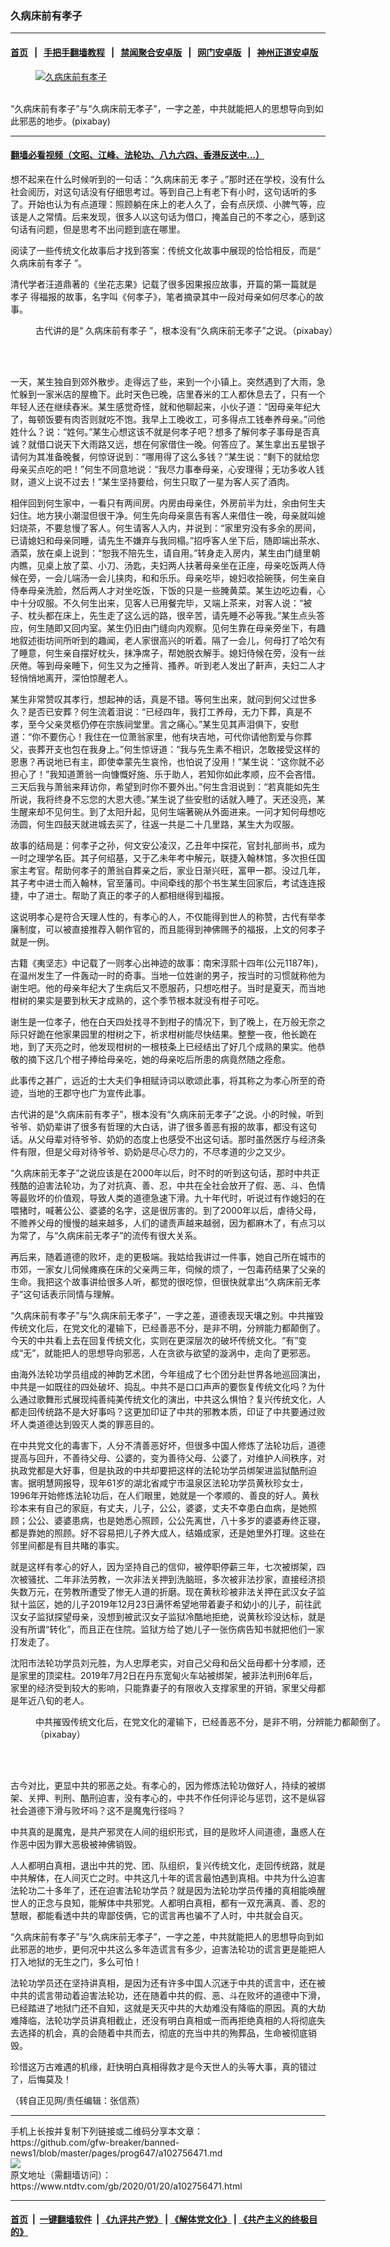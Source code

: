 ### 久病床前有孝子
------------------------

#### [首页](https://github.com/gfw-breaker/banned-news1/blob/master/README.md) &nbsp;&nbsp;|&nbsp;&nbsp; [手把手翻墙教程](https://github.com/gfw-breaker/guides/wiki) &nbsp;&nbsp;|&nbsp;&nbsp; [禁闻聚合安卓版](https://github.com/gfw-breaker/bn-android) &nbsp;&nbsp;|&nbsp;&nbsp; [网门安卓版](https://github.com/oGate2/oGate) &nbsp;&nbsp;|&nbsp;&nbsp; [神州正道安卓版](https://github.com/SzzdOgate/update) 



<div><div class="featured_image">
 <a href="https://i.ntdtv.com/assets/uploads/2020/01/2020-01-07_133448.jpg" target="_blank">
  <figure>
   <img alt="久病床前有孝子" src="https://i.ntdtv.com/assets/uploads/2020/01/2020-01-07_133448-800x450.jpg"/>
  </figure><br/>
 </a>
 <span class="caption">
  “久病床前有孝子”与“久病床前无孝子”，一字之差，中共就能把人的思想导向到如此邪恶的地步。(pixabay)
 </span>
</div>
</div><hr/>

#### [翻墙必看视频（文昭、江峰、法轮功、八九六四、香港反送中...）](http://167.172.214.107/home.html)

<div><div class="post_content" itemprop="articleBody">
 <p>
  想不起来在什么时候听到的一句话：“久病床前无
  <ok href="https://www.ntdtv.com/gb/孝子.htm">
   孝子
  </ok>
  。”那时还在学校，没有什么社会阅历，对这句话没有仔细思考过。等到自己上有老下有小时，这句话听的多了。开始也认为有点道理：照顾躺在床上的老人久了，会有点厌烦、小脾气等，应该是人之常情。后来发现，很多人以这句话为借口，掩盖自己的不孝之心，感到这句话有问题，但是思考不出问题到底在哪里。
 </p>
 <p>
  阅读了一些传统文化故事后才找到答案：传统文化故事中展现的恰恰相反，而是“
  <ok href="https://www.ntdtv.com/gb/久病床前有孝子.htm">
   久病床前有孝子
  </ok>
  ”。
 </p>
 <p>
  清代学者汪道鼎著的《坐花志果》记载了很多因果报应故事，开篇的第一篇就是
  <ok href="https://www.ntdtv.com/gb/孝子.htm">
   孝子
  </ok>
  得福报的故事，名字叫《何孝子》，笔者摘录其中一段对母亲如何尽孝心的故事。
 </p>
 <figure class="wp-caption alignnone" id="attachment_102756507" style="width: 600px">
  <img alt="" class="size-medium wp-image-102756507" src="https://i.ntdtv.com/assets/uploads/2020/01/2019-08-22_134246-600x360.jpg">
   <br/><figcaption class="wp-caption-text">
    古代讲的是“
    <ok href="https://www.ntdtv.com/gb/久病床前有孝子.htm">
     久病床前有孝子
    </ok>
    ”，根本没有“久病床前无孝子”之说。（pixabay）
   </figcaption><br/>
  </img>
 </figure><br/>
 <p>
  一天，某生独自到郊外散步。走得远了些，来到一个小镇上。突然遇到了大雨，急忙躲到一家米店的屋檐下。此时天色已晚，店里舂米的工人都休息去了，只有一个年轻人还在继续舂米。某生感觉奇怪，就和他聊起来，小伙子道：“因母亲年纪大了，每顿饭要有肉否则就吃不饱。我早上工晚收工，可多得点工钱奉养母亲。”问他姓什么？说：“姓何。”某生心想这该不就是何孝子吧？想多了解何孝子事母是否真诚？就借口说天下大雨路又远，想在何家借住一晚。何答应了。某生拿出五星银子请何为其准备晚餐，何惊讶说到：“哪用得了这么多钱？”某生说：“剩下的就给您母亲买点吃的吧！”何生不同意地说：“我尽力事奉母亲，心安理得；无功多收人钱财，道义上说不过去！”某生坚持要给，何生只取了一星为客人买了酒肉。
 </p>
 <p>
  相伴回到何生家中，一看只有两间房。内房由母亲住，外房前半为灶，余由何生夫妇住。地方狭小潮湿但很干净。何生先向母亲禀告有客人来借住一晚，母亲就叫媳妇烧茶，不要怠慢了客人。何生请客人入内，并说到：“家里穷没有多余的房间，已请媳妇和母亲同睡，请先生不嫌弃与我同榻。”招呼客人坐下后，随即端出茶水、酒菜，放在桌上说到：“恕我不陪先生，请自用。”转身走入房内，某生由门缝里朝内瞧，见桌上放了菜、小刀、汤匙，夫妇两人扶著母亲坐在正座，母亲吃饭两人侍候在旁，一会儿端汤一会儿挟肉，和和乐乐。母亲吃毕，媳妇收拾碗筷，何生亲自侍奉母亲洗脸，然后两人才对坐吃饭，下饭的只是一些腌黄菜。某生边吃边看，心中十分叹服。不久何生出来，见客人已用餐完毕，又端上茶来，对客人说：“被子、枕头都在床上，先生走了这么远的路，很辛苦，请先睡不必等我。”某生点头答应，何生随即又回内室。某生仍旧由门缝向内观察。见何生靠在母亲旁坐下，有趣地叙述街坊间所听到的趣闻，老人家很高兴的听着。隔了一会儿，何母打了哈欠有了睡意，何生亲自摆好枕头，抹净席子，帮她脱衣解手。媳妇侍候在旁，没有一丝厌倦。等到母亲睡下，何生又为之捶背、搔养。听到老人发出了鼾声，夫妇二人才轻悄悄地离开，深怕惊醒老人。
 </p>
 <p>
  某生非常赞叹其孝行，想起神的话，真是不错。等何生出来，就问到何父过世多久？是否已安葬？何生流着泪说：“已经四年，我打工养母，无力下葬，真是不孝，至今父亲灵柩仍停在宗族祠堂里。言之痛心。”某生见其声泪俱下，安慰道：“你不要伤心！我住在一位萧翁家里，他有块吉地，可代你请他割爱与你葬父，丧葬开支也包在我身上。”何生惊讶道：“我与先生素不相识，怎敢接受这样的恩惠？再说地已有主，即使幸蒙先生哀怜，也怕说了没用！”某生说：“这你就不必担心了！”我知道萧翁一向慷慨好施、乐于助人，若知你如此孝顺，应不会吝惜。三天后我与萧翁来拜访你，希望到时你不要外出。”何生含泪说到：“若真能如先生所说，我将终身不忘您的大恩大德。”某生说了些安慰的话就入睡了。天还没亮，某生醒来却不见何生。到了太阳升起，见何生端著碗从外面进来。一问才知何母想吃汤圆，何生四鼓天就进城去买了，往返一共是二十几里路，某生大为叹服。
 </p>
 <p>
  故事的结局是：何孝子之孙，何文安公凌汉，乙丑年中探花，官封礼部尚书，成为一时之理学名臣。其子何绍基，又于乙未年考中解元，联捷入翰林馆，多次担任国家主考官。帮助何孝子的萧翁自葬亲之后，家业日渐兴旺，富甲一郡。没过几年，其子考中进士而入翰林，官至藩司。中间牵线的那个书生某生回家后，考试连连报捷，中了进士。帮助了真正的孝子的人都相继得到福报。
 </p>
 <p>
  这说明孝心是符合天理人性的，有孝心的人，不仅能得到世人的称赞，古代有举孝廉制度，可以被直接推荐入朝作官的，而且能得到神佛赐予的福报，上文的何孝子就是一例。
 </p>
 <p>
  古籍《夷坚志》中记载了一则孝心出神迹的故事：南宋淳熙十四年(公元1187年)，在温州发生了一件轰动一时的奇事。当地一位姓谢的男子，按当时的习惯就称他为谢生吧。他的母亲年纪大了生病后又不愿服药，只想吃柑子。当时是夏天，而当地柑树的果实是要到秋天才成熟的，这个季节根本就没有柑子可吃。
 </p>
 <p>
  谢生是一位孝子，他在白天四处找寻不到柑子的情况下，到了晚上，在万般无奈之际只好跪在他家果园里的柑树之下，祈求柑树能尽快结果。整整一夜，他长跪在地，到了天亮之时，他发现柑树的一根枝条上已经结出了好几个成熟的果实。他恭敬的摘下这几个柑子捧给母亲吃，她的母亲吃后所患的病竟然随之痊愈。
 </p>
 <p>
  此事传之甚广，远近的士大夫们争相赋诗词以歌颂此事，将其称之为孝心所至的奇迹，当地的王郡守也广为宣传此事。
 </p>
 <p>
  古代讲的是“久病床前有孝子”，根本没有“久病床前无孝子”之说。小的时候，听到爷爷、奶奶辈讲了很多有哲理的大白话，讲了很多善恶有报的故事，都没有这句话。从父母辈对待爷爷、奶奶的态度上也感受不出这句话。那时虽然医疗与经济条件有限，但是父母对待爷爷、奶奶是尽心尽力的，不尽孝道的少之又少。
 </p>
 <p>
  “久病床前无孝子”之说应该是在2000年以后，时不时的听到这句话，那时中共正残酷的迫害法轮功，为了对抗真、善、忍，中共在全社会放开了假、恶、斗、色情等最败坏的价值观，导致人类的道德急速下滑。九十年代时，听说过有作媳妇的在喂猪时，喊著公公、婆婆的名字，这是很厉害的。到了2000年以后，虐待父母，不赡养父母的慢慢的越来越多，人们的谴责声越来越弱，因为都麻木了，有点习以为常了，与“久病床前无孝子”的流传有很大关系。
 </p>
 <p>
  再后来，随着道德的败坏，走的更极端。我姑给我讲过一件事，她自己所在城市的市郊，一家女儿伺候瘫痪在床的父亲两三年，伺候的烦了，一包毒药结果了父亲的生命。我把这个故事讲给很多人听，都觉的很吃惊，但很快就拿出“久病床前无孝子”这句话表示同情与理解。
 </p>
 <p>
  “久病床前有孝子”与“久病床前无孝子”，一字之差，道德表现天壤之别。中共摧毁传统文化后，在党文化的灌输下，已经善恶不分，是非不明，分辨能力都颠倒了。今天的中共看上去在回复传统文化，实则在更深层次的破坏传统文化。“有”变成“无”，就能把人的思想导向邪恶，人在贪欲与欲望的漩涡中，走向了更邪恶。
 </p>
 <p>
  由海外法轮功学员组成的神韵艺术团，今年组成了七个团分赴世界各地巡回演出，中共是一如既往的四处破坏、捣乱。中共不是口口声声的要恢复传统文化吗？为什么通过歌舞形式展现纯善纯美传统文化的演出，中共这么惧怕？复兴传统文化，人都走回传统路不是大好事吗？这更加印证了中共的邪教本质，印证了中共要通过败坏人类道德达到毁灭人类的罪恶目的。
 </p>
 <p>
  在中共党文化的毒害下，人分不清善恶好坏，但很多中国人修炼了法轮功后，道德提高与回升，不善待父母、公婆的，变为善待父母、公婆了，对维护人间秩序，对执政党都是大好事，但是执政的中共却要把这样的法轮功学员绑架进监狱酷刑迫害。据明慧网报导，现年61岁的湖北省咸宁市温泉区法轮功学员黄秋珍女士，1996年开始修炼法轮功后，在人们眼里，她就是一个孝顺的、善良的好人。黄秋珍本来有自己的家庭，有丈夫，儿子，公公，婆婆，丈夫不幸患白血病，是她照顾；公公、婆婆患病，也是她悉心照顾，公公先离世，八十多岁的婆婆寿终正寝，都是靠她的照顾。好不容易把儿子养大成人，结婚成家，还是她里外打理。这些在邻里间都是有目共睹的事实。
 </p>
 <p>
  就是这样有孝心的好人，因为坚持自己的信仰，被停职停薪三年，七次被绑架，四次被骚扰、二年非法劳教，一次非法关押到洗脑班，多次被非法抄家，直接经济损失数万元，在劳教所遭受了惨无人道的折磨。现在黄秋珍被非法关押在武汉女子监狱十监区，她的儿子2019年12月23日满怀希望地带着妻子和幼小的儿子，前往武汉女子监狱探望母亲，没想到被武汉女子监狱冷酷地拒绝，说黄秋珍没达标，就是没有所谓“转化”，而且正在住院。监狱方给了她儿子一张伤病告知书就把他们一家打发走了。
 </p>
 <p>
  沈阳市法轮功学员刘元胜，为人忠厚老实，对自己父母和岳父岳母都十分孝顺，还是家里的顶梁柱。2019年7月2日在丹东宽甸火车站被绑架，被非法判刑6年后，家里的经济受到较大的影响，只能靠妻子的有限收入支撑家里的开销，家里父母都是年近八旬的老人。
 </p>
 <figure class="wp-caption alignnone" id="attachment_102756517" style="width: 600px">
  <img alt="" class="size-medium wp-image-102756517" src="https://i.ntdtv.com/assets/uploads/2020/01/2019-06-19_132112-600x330.jpg">
   <br/><figcaption class="wp-caption-text">
    中共摧毁传统文化后，在党文化的灌输下，已经善恶不分，是非不明，分辨能力都颠倒了。（pixabay）
   </figcaption><br/>
  </img>
 </figure><br/>
 <p>
  古今对比，更显中共的邪恶之处。有孝心的，因为修炼法轮功做好人，持续的被绑架、关押、判刑、酷刑迫害，没有孝心的，中共不作任何评论与惩罚，这不是纵容社会道德下滑与败坏吗？这不是魔鬼行径吗？
 </p>
 <p>
  中共真的是魔鬼，是共产邪灵在人间的组织形式，目的是败坏人间道德，蛊惑人在作恶中因为罪大恶极被神佛销毁。
 </p>
 <p>
  人人都明白真相，退出中共的党、团、队组织，复兴传统文化，走回传统路，就是中共解体，在人间灭亡之时。中共这几十年的谎言最怕遇到真相。中共为什么迫害法轮功二十多年了，还在迫害法轮功学员？就是因为法轮功学员传播的真相能唤醒世人的正念与良知，能解体中共邪党。人都明白真相，都有一双充满真、善、忍的慧眼，都能看透中共的卑鄙伎俩，它的谎言再也骗不了人时，中共就会自灭。
 </p>
 <p>
  “久病床前有孝子”与“久病床前无孝子”，一字之差，中共就能把人的思想导向到如此邪恶的地步，更何况中共这么多年造谎言有多少，迫害法轮功的谎言更是能把人打入地狱的无生之门，多么可怕！
 </p>
 <p>
  法轮功学员还在坚持讲真相，是因为还有许多中国人沉迷于中共的谎言中，还在被中共的谎言带动着迫害法轮功，还在随着中共的假、恶、斗在败坏的道德中下滑，已经踏进了地狱门还不自知，这就是天灭中共的大劫难没有降临的原因。真的大劫难降临，法轮功学员讲真相截止，还没有明白真相或一而再拒绝真相的人将彻底失去选择的机会，真的会随着中共而去，彻底的充当中共的殉葬品，生命被彻底销毁。
 </p>
 <p>
  珍惜这万古难遇的机缘，赶快明白真相得救才是今天世人的头等大事，真的错过了，后悔莫及！
 </p>
 <p>
  （转自正见网/责任编辑：张信燕）
 </p>
 <div class="single_ad">
 </div>
</div>
</div>
<hr/>
手机上长按并复制下列链接或二维码分享本文章：<br/>
https://github.com/gfw-breaker/banned-news1/blob/master/pages/prog647/a102756471.md <br/>
<a href='https://github.com/gfw-breaker/banned-news1/blob/master/pages/prog647/a102756471.md'><img src='https://github.com/gfw-breaker/banned-news1/blob/master/pages/prog647/a102756471.md.png'/></a> <br/>
原文地址（需翻墙访问）：https://www.ntdtv.com/gb/2020/01/20/a102756471.html


------------------------
#### [首页](https://github.com/gfw-breaker/banned-news1/blob/master/README.md) &nbsp;|&nbsp; [一键翻墙软件](https://github.com/gfw-breaker/nogfw/blob/master/README.md) &nbsp;| [《九评共产党》](https://github.com/gfw-breaker/9ping.md/blob/master/README.md#九评之一评共产党是什么) | [《解体党文化》](https://github.com/gfw-breaker/jtdwh.md/blob/master/README.md) | [《共产主义的终极目的》](https://github.com/gfw-breaker/gczydzjmd.md/blob/master/README.md)


<img src='http://gfw-breaker.win/banned-news1/pages/prog647/a102756471.md' width='0px' height='0px'/>